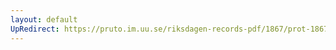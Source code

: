 ```yaml
---
layout: default
UpRedirect: https://pruto.im.uu.se/riksdagen-records-pdf/1867/prot-1867--fk--415/prot-1867--fk--415_013.pdf
---
```

